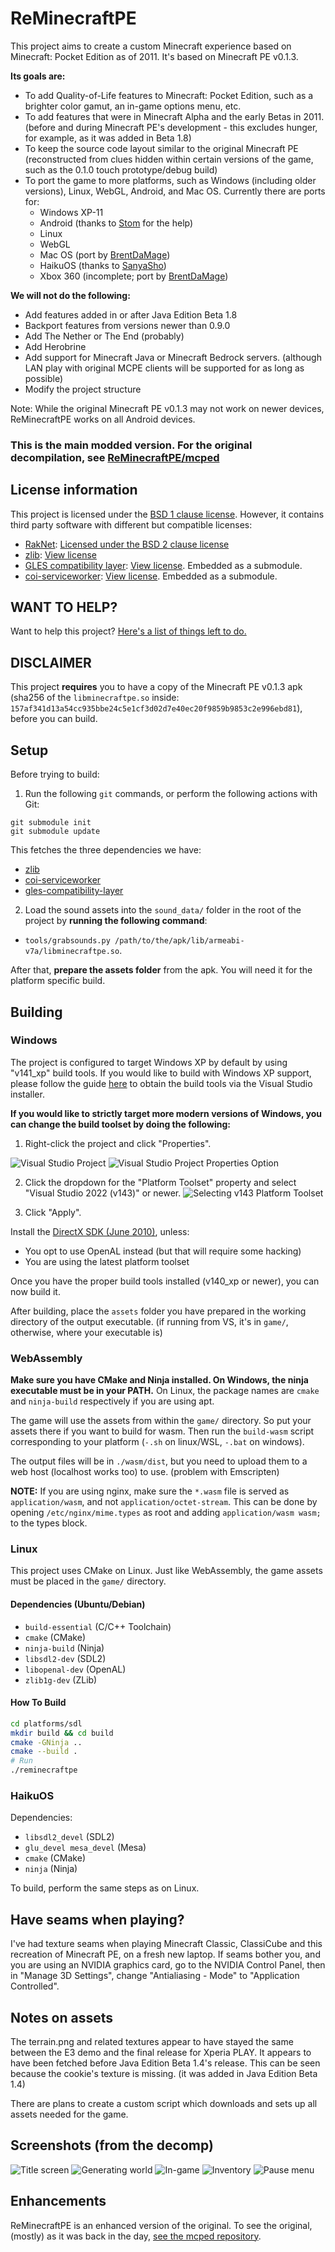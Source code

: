 # ReMinecraftPE

This project aims to create a custom Minecraft experience based on Minecraft: Pocket Edition as of 2011. It's
based on Minecraft PE v0.1.3.

**Its goals are:**
* To add Quality-of-Life features to Minecraft: Pocket Edition, such as a brighter color gamut, an in-game
  options menu, etc.
* To add features that were in Minecraft Alpha and the early Betas in 2011. (before and during Minecraft PE's
  development - this excludes hunger, for example, as it was added in Beta 1.8)
* To keep the source code layout similar to the original Minecraft PE (reconstructed from clues hidden within
  certain versions of the game, such as the 0.1.0 touch prototype/debug build)
* To port the game to more platforms, such as Windows (including older versions), Linux, WebGL, Android, and
  Mac OS. Currently there are ports for:
	* Windows XP-11
	* Android (thanks to [Stom](https://github.com/Stommm) for the help)
	* Linux
	* WebGL
	* Mac OS (port by [BrentDaMage](https://github.com/BrentDaMage))
	* HaikuOS (thanks to [SanyaSho](https://github.com/SanyaSho))
	* Xbox 360 (incomplete; port by [BrentDaMage](https://github.com/BrentDaMage))

**We will not do the following:**
* Add features added in or after Java Edition Beta 1.8
* Backport features from versions newer than 0.9.0
* Add The Nether or The End (probably)
* Add Herobrine
* Add support for Minecraft Java or Minecraft Bedrock servers. (although LAN play with original MCPE clients
  will be supported for as long as possible)
* Modify the project structure

Note: While the original Minecraft PE v0.1.3 may not work on newer devices, ReMinecraftPE works on all Android devices.

### This is the main modded version. For the original decompilation, see [ReMinecraftPE/mcped](https://github.com/ReMinecraftPE/mcped)

## License information

This project is licensed under the [BSD 1 clause license](LICENSE.md). However, it contains third party
software with different but compatible licenses:

- [RakNet](https://github.com/facebookarchive/RakNet): [Licensed under the BSD 2 clause license](thirdparty/raknet/LICENSE)
- [zlib](https://github.com/madler/zlib): [View license](thirdparty/zlib/LICENSE)
- [GLES compatibility layer](https://github.com/TheBrokenRail/gles-compatibility-layer): [View license](https://github.com/TheBrokenRail/gles-compatibility-layer/blob/master/LICENSE). Embedded as a submodule.
- [coi-serviceworker](https://github.com/gzuidhof/coi-serviceworker): [View license](https://github.com/gzuidhof/coi-serviceworker/blob/master/LICENSE). Embedded as a submodule.

## WANT TO HELP?

Want to help this project? [Here's a list of things left to do.](TODO.md)

## DISCLAIMER

This project **requires** you to have a copy of the Minecraft PE v0.1.3 apk (sha256 of the `libminecraftpe.so`
inside: `157af341d13a54cc935bbe24c5e1cf3d02d7e40ec20f9859b9853c2e996ebd81`), before you can build.

## Setup

Before trying to build:

1. Run the following `git` commands, or perform the following actions with Git:
```
git submodule init
git submodule update
```

This fetches the three dependencies we have:
- [zlib](https://github.com/madler/zlib)
- [coi-serviceworker](https://github.com/gzuidhof/coi-serviceworker)
- [gles-compatibility-layer](https://github.com/TheBrokenRail/gles-compatibility-layer.git)

2. Load the sound assets into the `sound_data/` folder in the root of the project
by **running the following command**:
* `tools/grabsounds.py /path/to/the/apk/lib/armeabi-v7a/libminecraftpe.so`.

After that, **prepare the assets folder** from the apk. You will need it for the platform specific
build.

## Building

### Windows

The project is configured to target Windows XP by default by using "v141_xp" build tools. If you would like
to build with Windows XP support, please follow the guide [here](https://learn.microsoft.com/en-us/cpp/build/configuring-programs-for-windows-xp?view=msvc-170#install-the-windows-xp-platform-toolset)
to obtain the build tools via the Visual Studio installer.

**If you would like to strictly target more modern versions of Windows, you can change the build toolset by
doing the following:**

1. Right-click the project and click "Properties".

![Visual Studio Project](screenshots/visualstudio/mcpe_project.png)
![Visual Studio Project Properties Option](screenshots/visualstudio/properties_contextmenu.png)

2. Click the dropdown for the "Platform Toolset" property and select "Visual Studio 2022 (v143)" or newer.
![Selecting v143 Platform Toolset](screenshots/visualstudio/mcpe_project_properties_v143.png)

3. Click "Apply".

Install the [DirectX SDK (June 2010)](https://www.microsoft.com/en-US/download/details.aspx?id=6812), unless:
- You opt to use OpenAL instead (but that will require some hacking)
- You are using the latest platform toolset

Once you have the proper build tools installed (v140_xp or newer), you can now build it.

After building, place the `assets` folder you have prepared in the working directory of the output executable.
(if running from VS, it's in `game/`, otherwise, where your executable is)

### WebAssembly

**Make sure you have CMake and Ninja installed. On Windows, the ninja executable must be in your PATH.**
On Linux, the package names are `cmake` and `ninja-build` respectively if you are using apt.

The game will use the assets from within the `game/` directory. So put your assets there if you want to build
for wasm. Then run the `build-wasm` script corresponding to your platform (`-.sh` on linux/WSL, `-.bat` on
windows).

The output files will be in `./wasm/dist`, but you need to upload them to a web host (localhost works too) to
use. (problem with Emscripten)

**NOTE:** If you are using nginx, make sure the `*.wasm` file is served as `application/wasm`, and not
`application/octet-stream`. This can be done by opening `/etc/nginx/mime.types` as root and adding
`application/wasm wasm;` to the types block.

### Linux

This project uses CMake on Linux. Just like WebAssembly, the game assets must be placed in the `game/` directory.

#### Dependencies (Ubuntu/Debian)

- `build-essential` (C/C++ Toolchain)
- `cmake` (CMake)
- `ninja-build` (Ninja)
- `libsdl2-dev` (SDL2)
- `libopenal-dev` (OpenAL)
- `zlib1g-dev` (ZLib)

#### How To Build

```sh
cd platforms/sdl
mkdir build && cd build
cmake -GNinja ..
cmake --build .
# Run
./reminecraftpe
```

### HaikuOS

Dependencies:
- `libsdl2_devel` (SDL2)
- `glu_devel mesa_devel` (Mesa)
- `cmake` (CMake)
- `ninja` (Ninja)

To build, perform the same steps as on Linux.
 
## Have seams when playing?

I've had texture seams when playing Minecraft Classic, ClassiCube and this recreation of Minecraft PE, on a
fresh new laptop. If seams bother you, and you are using an NVIDIA graphics card, go to the NVIDIA Control
Panel, then in "Manage 3D Settings", change "Antialiasing - Mode" to "Application Controlled".

## Notes on assets

The terrain.png and related textures appear to have stayed the same between the E3 demo and the final release
for Xperia PLAY. It appears to have been fetched before Java Edition Beta 1.4's release. This can be seen
because the cookie's texture is missing. (it was added in Java Edition Beta 1.4)

There are plans to create a custom script which downloads and sets up all assets needed for the game.

## Screenshots (from the decomp)

![Title screen](screenshots/title_screen.png)
![Generating world](screenshots/loading.png)
![In-game](screenshots/ingame.png)
![Inventory](screenshots/inventory.png)
![Pause menu](screenshots/pause_screen.png)

## Enhancements

ReMinecraftPE is an enhanced version of the original. To see the original, (mostly) as it was back in the day,
[see the mcped repository](https://github.com/ReMinecraftPE/mcped).
